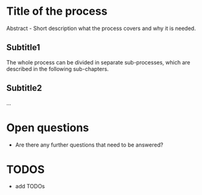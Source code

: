 # Title of the process

Abstract - Short description what the process covers and why it is needed.

## Subtitle1 
The whole process can be divided in separate sub-processes, which are described in the following
sub-chapters.

## Subtitle2
...

# Open questions
* Are there any further questions that need to be answered?

# TODOS
* add TODOs
